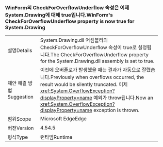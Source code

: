 ### <a name="winforms-checkforoverflowunderflow-property-is-now-true-for-systemdrawing"></a><span data-ttu-id="db07d-101">WinForm의 CheckForOverflowUnderflow 속성은 이제 System.Drawing에 대해 true입니다.</span><span class="sxs-lookup"><span data-stu-id="db07d-101">WinForm's CheckForOverflowUnderflow property is now true for System.Drawing</span></span>

|   |   |
|---|---|
|<span data-ttu-id="db07d-102">설명</span><span class="sxs-lookup"><span data-stu-id="db07d-102">Details</span></span>|<span data-ttu-id="db07d-103">System.Drawing.dll 어셈블리의 CheckForOverflowUnderflow 속성이 true로 설정됩니다.</span><span class="sxs-lookup"><span data-stu-id="db07d-103">The CheckForOverflowUnderflow property for the System.Drawing.dll assembly is set to true.</span></span>|
|<span data-ttu-id="db07d-104">제안 해결 방법</span><span class="sxs-lookup"><span data-stu-id="db07d-104">Suggestion</span></span>|<span data-ttu-id="db07d-105">이전에 오버플로가 발생했을 때는 결과가 자동으로 잘렸습니다.</span><span class="sxs-lookup"><span data-stu-id="db07d-105">Previously when overflows occurred, the result would be silently truncated.</span></span> <span data-ttu-id="db07d-106">이제 <xref:System.OverflowException?displayProperty=name> 예외가 throw됩니다.</span><span class="sxs-lookup"><span data-stu-id="db07d-106">Now an <xref:System.OverflowException?displayProperty=name> exception is thrown.</span></span>|
|<span data-ttu-id="db07d-107">범위</span><span class="sxs-lookup"><span data-stu-id="db07d-107">Scope</span></span>|<span data-ttu-id="db07d-108">Microsoft Edge</span><span class="sxs-lookup"><span data-stu-id="db07d-108">Edge</span></span>|
|<span data-ttu-id="db07d-109">버전</span><span class="sxs-lookup"><span data-stu-id="db07d-109">Version</span></span>|<span data-ttu-id="db07d-110">4.5</span><span class="sxs-lookup"><span data-stu-id="db07d-110">4.5</span></span>|
|<span data-ttu-id="db07d-111">형식</span><span class="sxs-lookup"><span data-stu-id="db07d-111">Type</span></span>|<span data-ttu-id="db07d-112">런타임</span><span class="sxs-lookup"><span data-stu-id="db07d-112">Runtime</span></span>|

